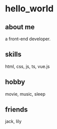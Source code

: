 # hello_world

## about me

a front-end developer.

## skills

html, css, js, ts, vue.js

## hobby

movie, music, sleep

## friends

jack, lily
